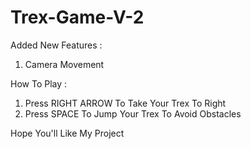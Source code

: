 # Trex-Game-V-2

Added New Features :
1. Camera Movement

How To Play :
1. Press RIGHT ARROW To Take Your Trex To Right
2. Press SPACE To Jump Your Trex To Avoid Obstacles

Hope You'll Like My Project
